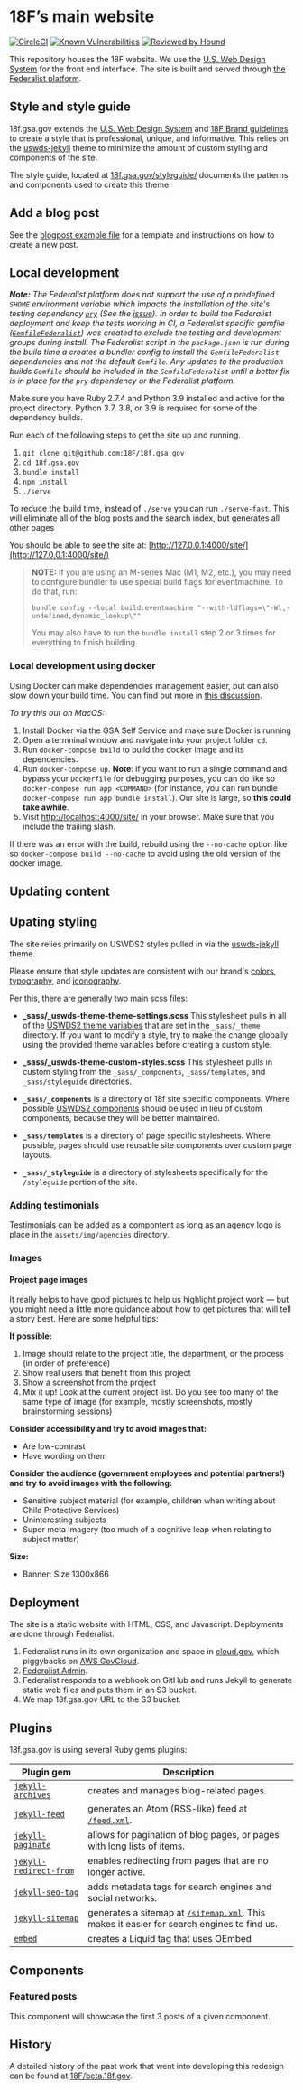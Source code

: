 # 18F’s main website

[![CircleCI](https://circleci.com/gh/18F/18f.gsa.gov.svg?style=shield)](https://circleci.com/gh/18F/18f.gsa.gov)
[![Known Vulnerabilities](https://snyk.io/test/github/18F/18f.gsa.gov/badge.svg)](https://snyk.io/test/github/18F/18f.gsa.gov)
[![Reviewed by Hound](https://img.shields.io/badge/Reviewed_by-Hound-8E64B0.svg)](https://houndci.com)

This repository houses the 18F website. We use the [U.S. Web Design System](https://designsystem.digital.gov/) for the front end interface. The site is built and served through [the Federalist platform](https://federalist.18f.gov/).

## Style and style guide

18f.gsa.gov extends the [U.S. Web Design System](https://designsystem.digital.gov/) and [18F Brand guidelines](https://pages.18f.gov/brand/) to create a style that is professional, unique, and informative. This relies on the [uswds-jekyll](https://github.com/18F/uswds-jekyll) theme to minimize the amount of custom styling and components of the site.

The style guide, located at [18f.gsa.gov/styleguide/](https://18f.gsa.gov/styleguide/) documents the patterns and components used to create this theme.

## Add a blog post

See the [blogpost example file](examples/blog-post.md) for a template and instructions on how to create a new post.

## Local development

__*Note:*__ _The Federalist platform does not support the use of a predefined `SHOME` environment variable which impacts the installation of the site's testing dependency [`pry`](https://github.com/pry/pry) (See the [issue](https://github.com/pry/pry/issues/2139)).  In order to build the Federalist deployment and keep the tests working in CI, a Federalist specific gemfile ([`GemfileFederalist`](./GemfileFederalist)) was created to exclude the testing and development groups during install. The Federalist script in the `package.json` is run during the build time a creates a bundler config to install the `GemfileFederalist` dependencies and not the default `Gemfile`.  Any updates to the production builds `Gemfile` should be included in the `GemfileFederalist` until a better fix is in place for the `pry` dependency or the Federalist platform._

Make sure you have Ruby 2.7.4 and Python 3.9 installed and active for the project
directory. Python 3.7, 3.8, or 3.9 is required for some of the dependency builds.

Run each of the following steps to get the site up and running.

1. `git clone git@github.com:18F/18f.gsa.gov`
2. `cd 18f.gsa.gov`
3. `bundle install`
4. `npm install`
5. `./serve`

To reduce the build time, instead of `./serve` you can run `./serve-fast`. This will eliminate all of the blog posts and the search index, but generates all other pages

You should be able to see the site at: [http://127.0.0.1:4000/site/](http://127.0.0.1:4000/site/)

> **NOTE:** If you are using an M-series Mac (M1, M2, etc.), you may need to
> configure bundler to use special build flags for eventmachine. To do that, run:
>
> ```
> bundle config --local build.eventmachine "--with-ldflags=\"-Wl,-undefined,dynamic_lookup\""
> ```
>
> You may also have to run the `bundle install` step 2 or 3 times for everything
> to finish building.

### Local development using docker

Using Docker can make dependencies management easier, but can also slow down your build time. You can find out more in
[this discussion](https://github.com/18F/18f.gsa.gov/pull/1688#issue-152998027).

*To try this out on MacOS:*

1. Install Docker via the GSA Self Service and make sure Docker is running
2. Open a termninal window and navigate into your project folder `cd`.
3. Run `docker-compose build` to build the docker image and its dependencies.
4. Run `docker-compose up`.
   **Note**: if you want to run a single command and bypass your `Dockerfile` for debugging purposes, you can do like so `docker-compose run app <COMMAND>` (for instance, you can run bundle  `docker-compose run app bundle install`). Our site is large, so **this could take awhile**.
5. Visit [http://localhost:4000/site/](http://127.0.0.1:4000/site/) in your browser. Make sure that you include the trailing slash.

If there was an error with the build, rebuild using  the  `--no-cache` option like so `docker-compose build --no-cache`  to avoid using the old version of the docker image.

## Updating content

## Upating styling

The site relies primarily on USWDS2 styles pulled in via the [uswds-jekyll](https://github.com/18F/uswds-jekyll) theme.

Please ensure that style updates are consistent with our brand's [colors](https://brand.18f.gov/color-palette/), [typography](https://brand.18f.gov/typography/), and [iconography](https://brand.18f.gov/icons/).

Per this, there are generally two main scss files:

* **_sass/_uswds-theme-theme-settings.scss** This stylesheet pulls in all of the [USWDS2 theme variables](https://designsystem.digital.gov/documentation/developers/#sass-and-theme-settings) that are set in the `_sass/_theme` directory. If you want to modify a style, try to make the change globally using the provided theme variables before creating a custom style.

* **_sass/_uswds-theme-custom-styles.scss** This stylesheet pulls in custom styling from the `_sass/_components`, `_sass/templates`, and `_sass/styleguide` directories.

* **`_sass/_components`** is a directory of 18f site specific components. Where possible [USWDS2 components](https://designsystem.digital.gov/components/) should be used in lieu of custom components, because they will be better maintained.

* **`_sass/templates`** is a directory of page specific stylesheets. Where possible, pages should use reusable site components over custom page layouts.

* **`_sass/_styleguide`** is a directory of stylesheets specifically for the `/styleguide` portion of the site.

### Adding testimonials

Testimonials can be added as a compontent as long as an agency logo is place in the `assets/img/agencies` directory.

### Images

#### Project page images

It really helps to have good pictures to help us highlight project work — but you might need a little more guidance about how to get pictures that will tell a story best. Here are some helpful tips:

**If possible:**

1. Image should relate to the project title, the department, or the process (in order of preference)
1. Show real users that benefit from this project
1. Show a screenshot from the project
1. Mix it up! Look at the current project list. Do you see too many of the same type of image (for example, mostly screenshots, mostly brainstorming sessions)

**Consider accessibility and try to avoid images that:**

* Are low-contrast
* Have wording on them

**Consider the audience (government employees and potential partners!) and try to avoid images with the following:**

* Sensitive subject material (for example, children when writing about Child Protective Services)
* Uninteresting subjects
* Super meta imagery (too much of a cognitive leap when relating to subject matter)

**Size:**

* Banner: Size 1300x866

## Deployment

The site is a static website with HTML, CSS, and Javascript. Deployments are done through Federalist.

1. Federalist runs in its own organization and space in [cloud.gov](https://cloud.gov/), which piggybacks on [AWS GovCloud](https://aws.amazon.com/govcloud-us/).
1. [Federalist Admin](https://federalist.18f.gov/).
1. Federalist responds to a webhook on GitHub and runs Jekyll to generate static web files and puts them in an S3 bucket.
1. We map 18f.gsa.gov URL to the S3 bucket.

## Plugins

18f.gsa.gov is using several Ruby gems plugins:

Plugin gem | Description
--- | ---
[`jekyll-archives`](https://github.com/jekyll/jekyll-archives) | creates and manages blog-related pages.
[`jekyll-feed`](https://github.com/jekyll/jekyll-feed) | generates an Atom (RSS-like) feed at [`/feed.xml`](https://18f.gsa.gov/feed.xml).
[`jekyll-paginate`](https://jekyllrb.com/docs/pagination/) | allows for pagination of blog pages, or pages with long lists of items.
[`jekyll-redirect-from`](https://github.com/jekyll/jekyll-redirect-from) | enables redirecting from pages that are no longer active.
[`jekyll-seo-tag`](https://github.com/jekyll/jekyll-seo-tag) | adds metadata tags for search engines and social networks.
[`jekyll-sitemap`](https://github.com/jekyll/jekyll-sitemap) | generates a sitemap at [`/sitemap.xml`](https://18f.gsa.gov/sitemap.xml). This makes it easier for search engines to find us.
[`embed`](https://github.com/18F/jekyll-oembed) | creates a Liquid tag that uses OEmbed

## Components

### Featured posts

This component will showcase the first 3 posts of a given component.

## History

A detailed history of the past work that went into developing this redesign can be found at [18F/beta.18f.gov](https://github.com/18F/beta.18f.gov).
